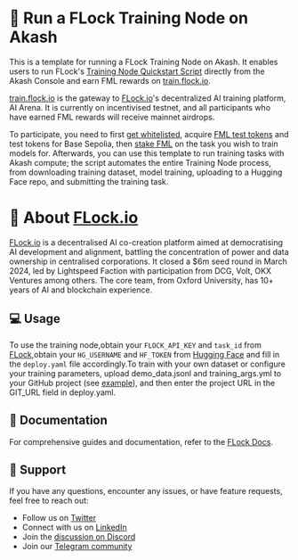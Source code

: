 # 🌳 Run a FLock Training Node on Akash

This is a template for running a FLock Training Node on Akash. It enables users to run FLock's [Training Node Quickstart Script](https://github.com/FLock-io/testnet-training-node-quickstart) directly from the Akash Console and earn FML rewards on [train.flock.io](http://train.flock.io/).

[train.flock.io](http://train.flock.io/) is the gateway to [FLock.io](http://flock.io/)'s decentralized AI training platform, AI Arena. It is currently on incentivised testnet, and all participants who have earned FML rewards will receive mainnet airdrops.

To participate, you need to first [get whitelisted](https://blog.flock.io/news/trainflock), acquire [FML test tokens](https://train.flock.io/faucet) and test tokens for Base Sepolia, then [stake FML](https://train.flock.io/stake) on the task you wish to train models for.  Afterwards, you can use this template to run training tasks with Akash compute; the script automates the entire Training Node process, from downloading training dataset, model training, uploading to a Hugging Face repo, and submitting the training task.

# 🚀 About [FLock.io](http://flock.io/)

[FLock.io](http://flock.io/) is a decentralised AI co-creation platform aimed at democratising AI development and alignment, battling the concentration of power and data ownership in centralised corporations. It closed a $6m seed round in March 2024, led by Lightspeed Faction with participation from DCG, Volt, OKX Ventures among others. The core team, from Oxford University, has 10+ years of AI and blockchain experience.

## 💻 Usage

To use the training node,obtain your `FLOCK_API_KEY` and `task_id` from [FLock](https://train.flock.io),obtain your `HG_USERNAME` and `HF_TOKEN` from [Hugging Face](https://huggingface.co/) and fill in the `deploy.yaml` file accordingly.To train with your own dataset or configure your training parameters, upload demo_data.jsonl and training_args.yml to your GitHub project (see [example](https://github.com/FLock-io/akash-hackthon-train-example)), and then enter the project URL in the GIT_URL field in deploy.yaml.

## 📖 Documentation

For comprehensive guides and documentation, refer to the [FLock Docs](https://docs.flock.io/flock-product/ai-arena/training-node-guide).

## 🙋 Support

If you have any questions, encounter any issues, or have feature requests, feel free to reach out:

- Follow us on [Twitter](https://twitter.com/flock_io)
- Connect with us on [LinkedIn](https://www.linkedin.com/company/flock-io/)
- Join the [discussion on Discord](https://discord.com/invite/ay8MnJCg2W)
- Join our [Telegram community](https://t.me/flock_io_community)
